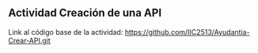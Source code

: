## Actividad Creación de una API

Link al código base de la actividad: https://github.com/IIC2513/Ayudantia-Crear-API.git
